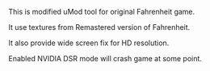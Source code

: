This is modified uMod tool for original Fahrenheit game.

It use textures from Remastered version of Fahrenheit.

It also provide wide screen fix for HD resolution.

Enabled NVIDIA DSR mode will crash game at some point.
